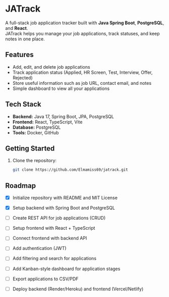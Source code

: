 # JATrack

A full-stack job application tracker built with **Java Spring Boot**, **PostgreSQL**, and **React**.  
JATrack helps you manage your job applications, track statuses, and keep notes in one place.

## Features
- Add, edit, and delete job applications
- Track application status (Applied, HR Screen, Test, Interview, Offer, Rejected)
- Store useful information such as job URL, contact email, and notes
- Simple dashboard to view all your applications

## Tech Stack
- **Backend:** Java 17, Spring Boot, JPA, PostgreSQL
- **Frontend:** React, TypeScript, Vite
- **Database:** PostgreSQL
- **Tools:** Docker, GitHub

## Getting Started
1. Clone the repository:
   ```bash
   git clone https://github.com/Elmamiss69/jatrack.git

   
## Roadmap
- [x] Initialize repository with README and MIT License
- [x] Setup backend with Spring Boot and PostgreSQL
- [ ] Create REST API for job applications (CRUD)
- [ ] Setup frontend with React + TypeScript
- [ ] Connect frontend with backend API
- [ ] Add authentication (JWT)
- [ ] Add filtering and search for applications
- [ ] Add Kanban-style dashboard for application stages
- [ ] Export applications to CSV/PDF
- [ ] Deploy backend (Render/Heroku) and frontend (Vercel/Netlify)

